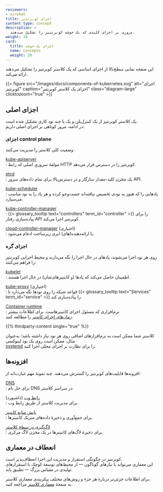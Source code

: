 ```yaml
---
reviewers:
- xirehat
title: اجزای کوبرنتیز
content_type: concept
description: >
  مروری بر اجزای کلیدی که یک خوشه کوبرنتیز را تشکیل می‌دهند.
weight: 10
card:
  title: اجزای یک خوشه
  name: concepts
  weight: 20
---
```


<!-- overview -->

این صفحه نمایی سطح‌بالا از اجزای اساسی که یک کلاستر کوبرنتیز را تشکیل می‌دهند ارائه می‌کند.

{{< figure src="/images/docs/components-of-kubernetes.svg" alt="اجزای کوبرنتیز" caption="اجزای یک کلاستر کوبرنتیز" class="diagram-large" clicktozoom="true" >}}

<!-- body -->

## اجزای اصلی

یک کلاستر کوبرنتیز از یک کنترل‌پلن و یک یا چند نود کاری تشکیل شده است.  
در ادامه، مرور کوتاهی بر اجزای اصلی داریم:

### اجزای control plane

وضعیت کلی کلاستر را مدیریت می‌کنند:

[kube-apiserver](/docs/concepts/architecture/#kube-apiserver)  
: مولفهٔ سروریِ اصلی که رابط HTTP کوبرنتیز را در دسترس قرار می‌دهد.

[etcd](/docs/concepts/architecture/#etcd)  
: یک مخزن کلید-مقدار سازگار و در دسترس‌بالا برای تمام داده‌های سرور API.

[kube-scheduler](/docs/concepts/architecture/#kube-scheduler)  
: پادهایی را که هنوز به نودی تخصیص نیافته‌اند جست‌وجو کرده و هر پاد را به نود مناسب می‌سپارد.

[kube-controller-manager](/docs/concepts/architecture/#kube-controller-manager)  
: {{< glossary_tooltip text="controllers" term_id="controller" >}} را برای پیاده‌سازی رفتار API کوبرنتیز اجرا می‌کند.

[cloud-controller-manager](/docs/concepts/architecture/#cloud-controller-manager) (اختیاری)  
: با ارائه‌دهنده(های) ابری زیرساخت ادغام می‌شود.

### اجزای گره

روی هر نود اجرا می‌شوند، پادهای در حال اجرا را نگه می‌دارند و محیط اجرایی کوبرنتیز را فراهم می‌کنند:

[kubelet](/docs/concepts/architecture/#kubelet)  
: اطمینان حاصل می‌کند که پادها (و کانتینرهای‌شان) در حال اجرا هستند.

[kube-proxy](/docs/concepts/architecture/#kube-proxy) (اختیاری)  
: قواعد شبکه را روی نودها نگه می‌دارد تا {{< glossary_tooltip text="Services" term_id="service" >}} را پیاده‌سازی کند.

[Container runtime](/docs/concepts/architecture/#container-runtime)  
: نرم‌افزاری که مسئول اجرای کانتینرهاست. برای اطلاعات بیشتر  
  [زمان‌های اجرای کانتینر](/docs/setup/production-environment/container-runtimes/) را مطالعه کنید.

{{% thirdparty-content single="true" %}}

کلاستر شما ممکن است به نرم‌افزارهای اضافی روی هر نود نیاز داشته باشد؛ به‌عنوان مثال، ممکن است روی یک نود لینوکسی  
[systemd](https://systemd.io/) را برای نظارت بر اجزای محلی اجرا کنید.

## افزونه‌ها

افزونه‌ها قابلیت‌های کوبرنتیز را گسترش می‌دهند. چند نمونهٔ مهم عبارت‌اند از:

[DNS](/docs/concepts/architecture/#dns)  
: برای حل نام DNS در سراسر کلاستر.

[رابط وب](/docs/concepts/architecture/#web-ui-dashboard) (داشبورد)  
: برای مدیریت کلاستر از طریق رابط وب.

[پایش منابع کانتینر](/docs/concepts/architecture/#container-resource-monitoring)  
: برای جمع‌آوری و ذخیرهٔ داده‌های متریک کانتینرها.

[لاگ‌گیری در سطح کلاستر](/docs/concepts/architecture/#cluster-level-logging)  
: برای ذخیرهٔ لاگ‌های کانتینرها در یک مخزن لاگ مرکزی.

## انعطاف در معماری

کوبرنتیز در چگونگی استقرار و مدیریت این اجزا انعطاف‌پذیر است.  
این معماری می‌تواند با نیازهای گوناگون — از محیط‌های توسعهٔ کوچک تا استقرارهای تولیدی در مقیاس بزرگ — تطبیق یابد.

برای اطلاعات جزئی‌تر دربارهٔ هر جزء و روش‌های مختلف پیکربندی معماری کلاستر،  
به صفحهٔ [معماری کلاستر](/docs/concepts/architecture/) مراجعه کنید.
